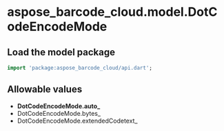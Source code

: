 # aspose_barcode_cloud.model.DotCodeEncodeMode

## Load the model package

```dart
import 'package:aspose_barcode_cloud/api.dart';
```

## Allowable values

* **DotCodeEncodeMode.auto_**
* DotCodeEncodeMode.bytes_
* DotCodeEncodeMode.extendedCodetext_

